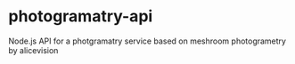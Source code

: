 # photogramatry-api
Node.js API for a photgramatry service based on meshroom photogrametry by alicevision

